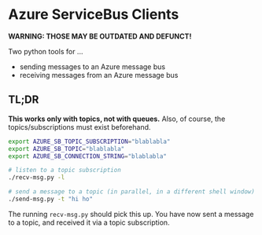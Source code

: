 # Azure ServiceBus Clients

**WARNING: THOSE MAY BE OUTDATED AND DEFUNCT!**

Two python tools for ...

- sending messages to an Azure message bus
- receiving messages from an Azure message bus


## TL;DR

**This works only with topics, not with queues.** Also, of course, the topics/subscriptions must exist beforehand.

```bash
export AZURE_SB_TOPIC_SUBSCRIPTION="blablabla"
export AZURE_SB_TOPIC="blablabla"
export AZURE_SB_CONNECTION_STRING="blablabla"

# listen to a topic subscription
./recv-msg.py -l

# send a message to a topic (in parallel, in a different shell window)
./send-msg.py -t "hi ho"
```

The running `recv-msg.py` should pick this up. You have now sent a message to a topic, and received it via a topic subscription.
